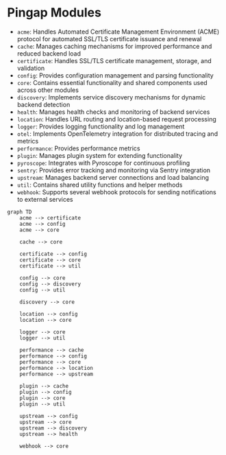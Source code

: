 # Pingap Modules 

- `acme`: Handles Automated Certificate Management Environment (ACME) protocol for automated SSL/TLS certificate issuance and renewal
- `cache`: Manages caching mechanisms for improved performance and reduced backend load
- `certificate`: Handles SSL/TLS certificate management, storage, and validation
- `config`: Provides configuration management and parsing functionality
- `core`: Contains essential functionality and shared components used across other modules
- `discovery`: Implements service discovery mechanisms for dynamic backend detection
- `health`: Manages health checks and monitoring of backend services
- `location`: Handles URL routing and location-based request processing
- `logger`: Provides logging functionality and log management
- `otel`: Implements OpenTelemetry integration for distributed tracing and metrics
- `performance`: Provides performance metrics 
- `plugin`: Manages plugin system for extending functionality
- `pyroscope`: Integrates with Pyroscope for continuous profiling
- `sentry`: Provides error tracking and monitoring via Sentry integration
- `upstream`: Manages backend server connections and load balancing
- `util`: Contains shared utility functions and helper methods
- `webhook`: Supports several webhook protocols for sending notifications to external services

```mermaid
graph TD
    acme --> certificate
    acme --> config
    acme --> core

    cache --> core

    certificate --> config
    certificate --> core
    certificate --> util

    config --> core
    config --> discovery
    config --> util

    discovery --> core

    location --> config
    location --> core

    logger --> core
    logger --> util

    performance --> cache
    performance --> config
    performance --> core
    performance --> location
    performance --> upstream

    plugin --> cache
    plugin --> config
    plugin --> core
    plugin --> util

    upstream --> config
    upstream --> core
    upstream --> discovery
    upstream --> health

    webhook --> core
```
